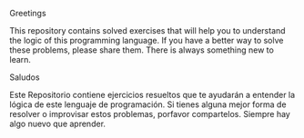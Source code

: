 Greetings

This repository contains solved exercises that will help you to understand the logic of this programming language.  If you have a better way to solve these problems, please share them.  There is always something new to learn. 

Saludos

Este Repositorio contiene ejercicios resueltos que te ayudarán a entender la lógica de este lenguaje de programación.  Si tienes alguna mejor forma de resolver o improvisar estos problemas, porfavor compartelos.  Siempre hay algo nuevo que aprender.
